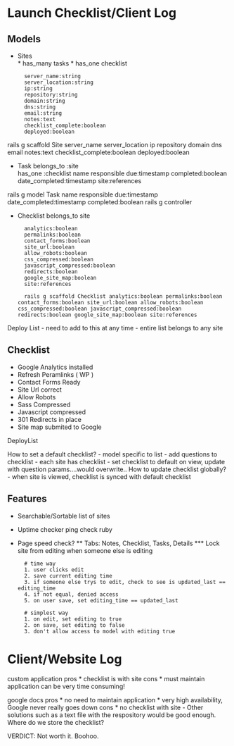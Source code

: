 # Launch Checklist/Client Log

## Models

- Sites		
		* has_many tasks
		* has_one checklist

		server_name:string
		server_location:string
		ip:string
		repository:string
		domain:string
		dns:string
		email:string
		notes:text
		checklist_complete:boolean
		deployed:boolean

rails g scaffold Site server_name server_location ip repository domain dns email notes:text checklist_complete:boolean deployed:boolean

- Task
		belongs_to :site		
		has_one :checklist
		name
		responsible
		due:timestamp
		completed:boolean
		date_completed:timestamp
		site:references

rails g model Task name responsible due:timestamp date_completed:timestamp completed:boolean
rails g controller

- Checklist
		belongs_to site

		analytics:boolean
		permalinks:boolean
		contact_forms:boolean
		site_url:boolean
		allow_robots:boolean
		css_compressed:boolean
		javascript_compressed:boolean
		redirects:boolean
		google_site_map:boolean
		site:references

		rails g scaffold Checklist analytics:boolean permalinks:boolean contact_forms:boolean site_url:boolean allow_robots:boolean css_compressed:boolean javascript_compressed:boolean redirects:boolean google_site_map:boolean site:references

		 

Deploy List
	- need to add to this at any time
	- entire list belongs to any site
## Checklist

- Google Analytics installed
- Refresh Peramlinks ( WP )
- Contact Forms Ready
- Site Url correct
- Allow Robots
- Sass Compressed
- Javascript compressed
- 301 Redirects in place
- Site map submited to Google

DeployList

How to set a default checklist?
	- model specific to list
	- add questions to checklist
	- each site has checklist
	- set checklist to default on view, update with question params....would overwrite..
How to update checklist globally?
	- when site is viewed, checklist is synced with default checklist

## Features

- Searchable/Sortable list of sites
* Uptime checker
		ping check ruby
* Page speed check?
** Tabs: Notes, Checklist, Tasks, Details
*** Lock site from editing when someone else is editing

		# time way
		1. user clicks edit
		2. save current editing time
		3. if someone else trys to edit, check to see is updated_last == editing_time
		4. if not equal, denied access
		5. on user save, set editing_time == updated_last

		# simplest way
		1. on edit, set editing to true
		2. on save, set editing to false
		3. don't allow access to model with editing true



# Client/Website Log

custom application
	pros
		* checklist is with site
	cons
		* must maintain application can be very time consuming!

google docs
	pros
		* no need to maintain application
		* very high availability, Google never really goes down
	cons
		* no checklist with site - Other solutions such as a text file with the respository
		would be good enough. Where do we store the checklist?

VERDICT: Not worth it. Boohoo.
